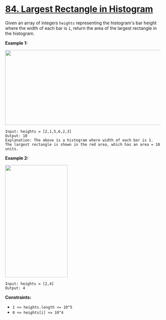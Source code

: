 # [84. Largest Rectangle in Histogram](https://leetcode.com/problems/largest-rectangle-in-histogram/description/)

Given an array of integers `heights` representing the histogram's bar height where the width of each bar is `1`, return the area of the largest rectangle in the histogram.

**Example 1:** 

<img alt="" src="https://assets.leetcode.com/uploads/2021/01/04/histogram.jpg" style="width: 522px; height: 242px;">

```
Input: heights = [2,1,5,6,2,3]
Output: 10
Explanation: The above is a histogram where width of each bar is 1.
The largest rectangle is shown in the red area, which has an area = 10 units.
```

**Example 2:** 

<img alt="" src="https://assets.leetcode.com/uploads/2021/01/04/histogram-1.jpg" style="width: 202px; height: 362px;">

```
Input: heights = [2,4]
Output: 4
```

**Constraints:** 

- `1 <= heights.length <= 10^5`
- `0 <= heights[i] <= 10^4`